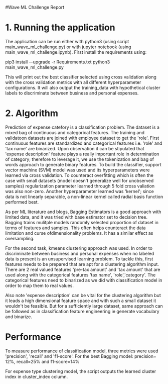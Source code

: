 #Wave ML Challenge Report

# 1. Running the application
The application can be run either with python3 (using script main_wave_ml_challenge.py)
or with jupyter notebook (using main_wave_ml_challenge.ipynb).
First install the requirements using:

pip3 install --upgrade -r Requirements.txt
python3 main_wave_ml_challenge.py

This will print out the best classifier selected using cross validation along with the
cross validation metrics with all different hyperparameter configurations.
It will also output the training_data with hypothetical cluster labels to discriminate
between business and personal expenses.

# 2. Algorithm 
Prediction of expense catefory is a classification problem. The dataset is a 
mixed bag of continuous and categorical features. 
The training and validatoon datasets are joined with employee dataset to get the 'role'.
First continuous features are standardized and categorical features i.e. 'role' and 'tax name' 
are binarized. Upon observation it can be stipulated that 'expense description' feature
plays a really important role in determination of category; therefore to leverage it, we 
use the tokenization and bag of words approach to generate binary features.
To build the classifier, support vector machine (SVM) model was used and its hyperparameters
were learned via cross validation.  To counteract overfitting which is often the 
case with small datasets (model doesn't generalize well for unobserved samples)
regularization parameter learned through 5 fold cross valiation was also non-zero. Another 
hyperparameter learned was 'kernel'; since data is not linearly separable, a non-linear kernel
called radial basis function performed best. 

As per ML literature and blogs, Bagging Estimators is a good approach with limited data, and
it was tried with base estimator set to decision tree. Bagging trains mulitple models 
    randomly selected proportion of dataset in terms of features and samples. 
    This often helps counteract the data limitation and curse ofdimensionality problems. It has a similar effect as 
    oversampling.
   
For the second task, kmeans clustering approach was used. In order to discriminate between business and personal expenses when no labeled data is present is an unsupervised
    learning problem. 
    To tackle this, first features needs to be prepared that are apt for a clustering algorithm input. 
    There are 2 real valued features 'pre-tax amount' and 'tax amount' that are used along with the categorical features
    'tax name', 'role','category'. The categorical features need to binarized as we did with classification model in 
    order to map them to real values. 

   Also note 'expense description' can be vital for the clustering algorithm but it leads a high dimensional 
    feature space and with such a small dataset it wouldn't be feasible. But for a sufficiently large dataset, 
    same approach can be followed as in classification feature engineering ie generate vocabulary and binarize.



# Performance
To measure performance of classification model, three metrics were used 'precision',
'recall' and 'f1-score'. For the best Bagging model: precision= 12%, recall=25% and f1-score=14%

For expense type clustering model, the script outputs the learned cluster index in 
cluster_index column. 
